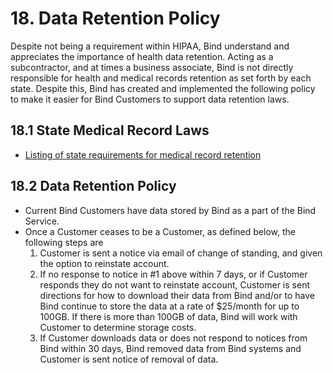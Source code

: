 # 18. Data Retention Policy

Despite not being a requirement within HIPAA, Bind understand and appreciates the importance of health data retention. Acting as a subcontractor, and at times a business associate, Bind is not directly responsible for health and medical records retention as set forth by each state. Despite this, Bind has created and implemented the following policy to make it easier for Bind Customers to support data retention laws.

## 18.1 State Medical Record Laws

* [Listing of state requirements for medical record retention](http://www.healthit.gov/sites/default/files/appa7-1.pdf)

## 18.2 Data Retention Policy

* Current Bind Customers have data stored by Bind as a part of the Bind Service.
* Once a Customer ceases to be a Customer, as defined below, the following steps are
  1. Customer is sent a notice via email of change of standing, and given the option to reinstate account.
  2. If no response to notice in #1 above within 7 days, or if Customer responds they do not want to reinstate account, Customer is sent directions for how to download their data from Bind and/or to have Bind continue to store the data at a rate of $25/month for up to 100GB. If there is more than 100GB of data, Bind will work with Customer to determine storage costs.
  3. If Customer downloads data or does not respond to notices from Bind within 30 days, Bind removed data from Bind systems and Customer is sent notice of removal of data.
